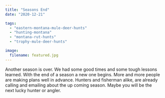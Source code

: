 ```yaml
---
title: "Seasons End"
date: "2020-12-21"

tags: 
  - "eastern-montana-mule-deer-hunts"
  - "hunting-montana"
  - "montana-rut-hunts"
  - "trophy-mule-deer-hunts"

image:
  filename: featured.jpg
---
```




Another season is over. We had some good times and some tough lessons learned. With the end of a season a new one begins. More and more people are making plans well in advance. Hunters and fisherman alike, are already calling and emailing about the up coming season. Maybe you will be the next lucky hunter or angler.
